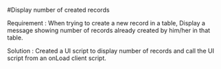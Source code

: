 #Display number of created records

Requirement : When trying to create a new record in a table, Display a message showing number of records already created by him/her in that table.

Solution : Created a UI script to display number of records and call the UI script from an onLoad client script.
